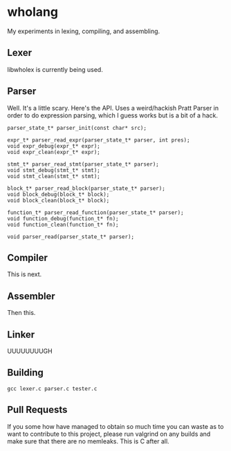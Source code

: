 # wholang
My experiments in lexing, compiling, and assembling.

## Lexer
libwholex is currently being used.

## Parser
Well. It's a little scary. Here's the API. Uses a weird/hackish Pratt Parser in order to do expression parsing, which
I guess works but is a bit of a hack.

    parser_state_t* parser_init(const char* src);

    expr_t* parser_read_expr(parser_state_t* parser, int pres);
    void expr_debug(expr_t* expr);
    void expr_clean(expr_t* expr);

    stmt_t* parser_read_stmt(parser_state_t* parser);
    void stmt_debug(stmt_t* stmt);
    void stmt_clean(stmt_t* stmt);

    block_t* parser_read_block(parser_state_t* parser);
    void block_debug(block_t* block);
    void block_clean(block_t* block);

    function_t* parser_read_function(parser_state_t* parser);
    void function_debug(function_t* fn);
    void function_clean(function_t* fn);

    void parser_read(parser_state_t* parser);

## Compiler
This is next.

## Assembler
Then this.

## Linker
UUUUUUUUGH

## Building
    gcc lexer.c parser.c tester.c

## Pull Requests
If you some how have managed to obtain so much time you can waste as to want to contribute to this project, please run
valgrind on any builds and make sure that there are no memleaks. This is C after all.
